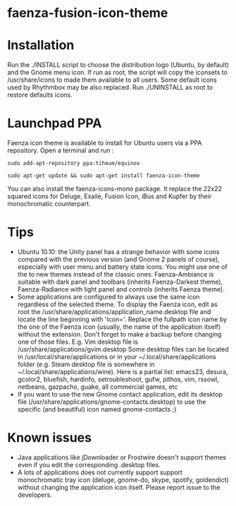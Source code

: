 # faenza-fusion-icon-theme

Installation
============
Run the ./INSTALL script to choose the distribution logo (Ubuntu, by default) and the Gnome menu icon. If run as root, the script will copy the iconsets to /usr/share/icons to made them available to all users. Some default icons used by Rhythmbox may be also replaced.
Run ./UNINSTALL as root to restore defaults icons.

Launchpad PPA
=============
Faenza icon theme is available to install for Ubuntu users via a PPA repository. Open a terminal and run :

    sudo add-apt-repository ppa:tiheum/equinox

    sudo apt-get update && sudo apt-get install faenza-icon-theme

You can also install the faenza-icons-mono package. It replace the 22x22 squared icons for Deluge, Exaile, Fusion Icon, iBus and Kupfer by their monochromatic counterpart.

Tips
====
* Ubuntu 10.10: the Unity panel has a strange behavior with some icons compared with the previous version (and Gnome 2 panels of course), especially with user menu and battery state icons. You might use one of the to new themes instead of the classic ones: Faenza-Ambiance is suitable with dark panel and toolbars (inherits Faenza-Darkest theme), Faenza-Radiance with light panel and controls (inherits Faenza theme).
* Some applications are configured to always use the same icon regardless of the selected theme. To display the Faenza icon, edit as root the /usr/share/applications/application_name.desktop file and locate the line beginning with 'Icon='. Replace the fullpath icon name by the one of the Faenza icon (usually, the name of the application itself) without the extension. Don't forget to make a backup before changing one of those files. 
    E.g. Vim desktop file is /usr/share/applications/gvim.desktop
    Some desktop files can be located in /usr/local/share/applications or in your ~/.local/share/applications folder (e.g. Steam desktop file is somewhere in ~/.local/share/applications/wine).
    Here is a partial list: emacs23, desura, gcolor2, bluefish, hardinfo, setroubleshoot, gufw, pithos, vim, rssowl, netbeans, gazpacho, guake, all commercial games, etc
* If you want to use the new Gnome contact application, edit its desktop file (/usr/share/applications/gnome-contacts.desktop) to use the specific (and beautiful) icon named gnome-contacts ;)

Known issues
============
* Java applications like jDownloader or Frostwire doesn't support themes even if you edit the corresponding .desktop files.
* A lots of applications does not currently support support monochromatic tray icon (deluge, gnome-do, skype, spotify, goldendict) without changing the application icon itself. Please report issue to the developers.

